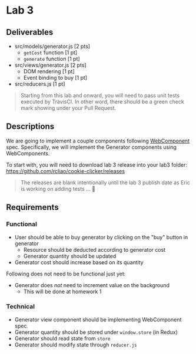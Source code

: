 # Lab 3

## Deliverables

* src/models/generator.js [2 pts]
    * `getCost` function [1 pt]
    * `generate` function [1 pt]
* src/views/generator.js [2 pts]
    * DOM rendering [1 pt]
    * Event binding to buy [1 pt]
* src/reducers.js [1 pt]

> Starting from this lab and onward, you will need to pass unit tests
> executed by TravisCI. In other word, there should be a green check mark
> showing under your Pull Request.

## Descriptions

We are going to implement a couple components following [WebComponent][1]
spec. Specifically, we will implement the Generator components using WebComponents.

To start with, you will need to download lab 3 release into your lab3 folder: https://github.com/rcliao/cookie-clicker/releases

> The releases are blank intentionally until the lab 3 publish date as Eric is working on adding tests … :bow:

## Requirements

### Functional

* User should be able to buy generator by clicking on the "buy" button in generator
    * Resource should be deducted according to generator cost
    * Generator quantity should be updated
* Generator cost should increase based on its quantity

Following does not need to be functional just yet:

* Generator does *not* need to increment value on the background
    * This will be done at homework 1

### Technical

* Generator view component should be implementing WebComponent spec
* Generator quantity should be stored under `window.store` (in Redux)
* Generator should read state from `store`
* Generator should modify state through `reducer.js`

[1]: https://developers.google.com/web/fundamentals/web-components/
[2]: https://redux.js.org/
